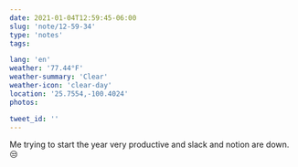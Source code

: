 ```yaml
---
date: 2021-01-04T12:59:45-06:00
slug: 'note/12-59-34'
type: 'notes'
tags:

lang: 'en'
weather: '77.44°F'
weather-summary: 'Clear'
weather-icon: 'clear-day'
location: '25.7554,-100.4024'
photos:

tweet_id: ''
---
```

Me trying to start the year very productive and slack and notion are down. 😒